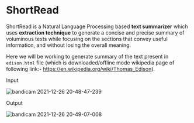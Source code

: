 # ShortRead
ShortRead is a Natural Language Processing based **text summarizer** which uses **extraction technique** to generate a concise and precise summary of voluminous texts while focusing on the sections that convey useful information, and without losing the overall meaning. 

Here we will be working to generate summary of the text present in ```edison.html``` file (which is downloaded/offline mode wikipedia page of following link:- https://en.wikipedia.org/wiki/Thomas_Edison).

Input

![bandicam 2021-12-26 20-48-47-239](https://user-images.githubusercontent.com/71775151/147412498-57fb4f19-675f-4f64-a92b-e0c22a6707fd.jpg)

Output

![bandicam 2021-12-26 20-49-07-008](https://user-images.githubusercontent.com/71775151/147412501-1c71aeee-3801-42a0-84de-3a51a9eb8c62.jpg)

